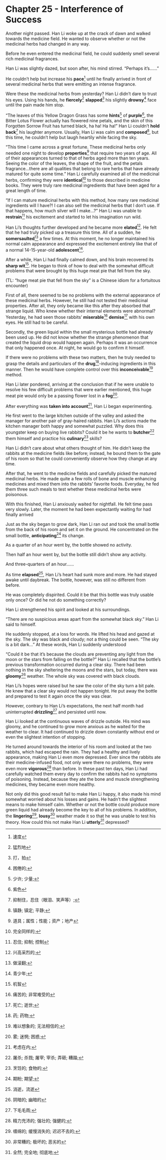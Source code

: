 # Chapter 25 - Interference of Success

Another night passed. Han Li woke up at the crack of  dawn and walked towards the medicine field. He wanted to observe whether or not the medicinal herbs had changed in any way.

Before he even entered the medicinal field, he could suddenly smell several rich medicinal fragrances.

Han Li was slightly dazed, but soon after, his mind stirred. “Perhaps it’s……”

He couldn’t help but increase his **pace**[^1] until he finally arrived in front of several medicinal herbs that were emitting an intense fragrance.

Were these the medicinal herbs from yesterday? Han Li didn’t dare to trust his eyes. Using his hands, he **fiercely**[^2] **slapped**[^3] his slightly **drowsy**[^4] face until the pain made him stop.

“The leaves of this Yellow Dragon Grass has some **hints**[^5] of **purple**[^6], the Bitter Lotus Flower actually has flowered nine petals, and the skin of this Forgotten Sorrow Fruit has turned black, ha ha! Ha ha!” Han Li couldn’t **hold back**[^7] his laughter anymore. Usually, Han Li was calm and **composed**[^8], but this time, he couldn’t help but laugh heartily while facing the sky.

“This time I came across a great fortune. These medicinal herbs only needed one night to develop **properties**[^9] that require two years of age. All of their appearances turned to that of herbs aged more than ten years. Seeing the color of the leaves, the shape of the fruit, and the petals fragrance…there are all qualities that belong to rare herbs that have already matured for quite some time.” Han Li carefully examined all of the medicinal herbs, confirming they were **identical**[^10] to those described in medicine books. They were truly rare medicinal ingredients that have  been aged for a great length of time.

“If I can mature medicinal herbs with this method, how many rare medicinal ingredients will I have?! I can also sell the medicinal herbs that I don’t use. If that happens, how much silver will I make…?” Han Li was unable to **restrain**[^11] his excitement and started to let his imagination run wild.

Han Li’s thoughts further developed and he became more **elated**[^12]. He felt that he had truly picked up a  treasure this time. All of a sudden, he **somersaulted**[^13] a few times. At this moment, he no longer maintained his normal calm appearance and expressed the excitement entirely like that of a normal 14-15-year-old **adolescent**[^14].

After a while, Han Li had finally calmed down, and his brain recovered its **sharp wit**[^15]. He began to think of how to deal with the somewhat difficult problems that were  brought by this huge meat pie that fell from the sky.

(TL: “huge meat pie that fell from the sky” is a Chinese idiom for a fortuitous encounter)

First of all, there seemed to be no problems with the external appearance of these medicinal herbs. However, he still had not tested their medicinal  properties. After all, they only became like this after they absorbed that strange liquid. Who knew whether their internal elements were abnormal? Yesterday, he had seen those rabbits’ **miserable**[^16] **demise**[^17] with his own eyes. He still had to be careful.

Secondly, the green liquid within the small mysterious bottle had already been used up. He did not know whether the strange phenomenon that created the  liquid drop would happen again. Perhaps it was an occurrence that only happened once. At night, he would go to confirm it himself.

If there were no problems with these two matters, then he truly needed to grasp the details and particulars of the **drug**[^18]-inducing ingredients in this manner. Then he would have complete control over this **inconceivable**[^19]  method. 

Han Li later pondered, arriving at the conclusion that if he were unable to resolve his few difficult problems that were earlier mentioned, this huge meat pie would only be a passing flower lost in a **fog**[^20].

After everything was **taken into account**[^21], Han Li began experimenting.

He first went to the large kitchen outside of the valley and asked the manager for another pair of gray-haired rabbits. Han Li’s actions made the kitchen manager both happy and somewhat puzzled. Why does this  youngster keep on buying live rabbits? Could it be he wants to **butcher**[^22] them himself and practice his **culinary**[^23] skills?

Han Li didn’t care about what others thought of him. He didn’t keep the rabbits at the medicine fields like before; instead, he bound them to the gate of his room so that he could conveniently observe how they change at any time.

After that, he went to the medicine fields and carefully picked the matured medicinal herbs. He made quite a few rolls of bone and muscle enhancing medicines and mixed them into the rabbits’ favorite foods. Everyday, he fed them three such meals to test whether these medicinal herbs were poisonous.

With this finished, Han Li anxiously waited for nightfall. He felt time pass very slowly. Later, the moment he had been expectantly waiting for had finally arrived

Just as the sky began to grow dark, Han Li ran out and took the small bottle from the back of his room and set it on the ground. He concentrated on the small bottle,  **anticipating**[^24] its change.

As a quarter of an hour went by, the bottle showed no activity.

Then half an hour went by, but the bottle still didn’t show any activity.

And three-quarters of an hour……

As time **elapsed**[^25], Han Li’s heart had sunk more and more. He had stayed awake until daybreak. The bottle, however, was still no different from before.

He was completely dispirited. Could it be that this bottle was truly usable only once? Or did he not do something correctly?

Han Li strengthened his spirit and looked at his surroundings.

“There are no suspicious areas apart from the somewhat black sky.” Han Li said to himself.

He suddenly stopped, at a loss for words. He lifted his head and gazed at  the sky. The sky was black and cloudy; not a thing could be seen. “The sky is a bit dark…” At these words, Han Li suddenly understood

“Could it be that it’s because the clouds are preventing any light from the moon or the stars from falling on the bottle?” Han Li recalled that the bottle’s previous transformation occurred during a clear sky. There had  been nothing in the sky sheltering the moons and the stars, but today, there was **gloomy**[^26] weather. The whole sky was covered with black clouds.

Han Li’s hopes were raised but he saw the color of the sky turn a bit pale. He knew that a clear sky would not happen tonight. He put away the bottle and prepared to test it again once the sky was clear.

However, contrary to Han Li’s expectations, the next half month had uninterrupted **drizzling**[^27] and persisted until now.

Han Li looked at the continuous waves of drizzle outside. His mind was gloomy, and he continued to grow more anxious as he waited for the weather to clear. It had continued to drizzle down constantly without end or even the slightest intention of stopping.

He turned around towards the interior of his room and looked at the two rabbits, which had escaped the rain. They had a healthy and lively appearance, making Han Li even more depressed. Ever since the rabbits ate their medicine-infused food, not only were there no problems, they were even more **vigorous**[^28] than before. In these past ten days, Han Li had carefully watched them every day to confirm the rabbits had no symptoms of poisoning. Instead, because they ate the bone and muscle strengthening medicines, they became even more healthy.

Not only did this good result fail to make Han Li happy, it also made his mind somewhat worried about his losses and gains. He hadn’t the slightest means to make himself calm. Whether or not the bottle could produce more green liquid had already become the key to all of his problems. In addition, the **lingering**[^29], **lousy**[^30] weather made it so that he  was unable to test his theory. How could this not make Han Li **utterly**[^31] depressed?

[^1]: 速度
[^2]: 猛烈地
[^3]: 打，拍
[^4]: 困倦的;
[^5]: 少许; 少量; 
[^6]: 紫色
[^7]: 抑制住，忍住（眼泪、笑声等）; 
[^8]: 镇静; 镇定; 平静; 
[^9]: 道具；属性；性能；资产；地产
[^10]: 完全同样的;
[^11]: 忍住; 抑制; 控制
[^12]: 兴高采烈的;
[^13]: 做滚翻; 
[^14]: 青少年; 
[^15]: 机智
[^16]: 痛苦的; 非常难受的
[^17]: 死亡; 逝世;
[^18]: 药; 药物; 
[^19]: 难以想象的; 无法相信的; 
[^20]: 雾; 迷惘; 困惑;
[^21]: 考虑在内; 
[^22]: 屠杀; 杀戮; 屠宰; 宰杀; 弄砸; 糟蹋; 
[^23]: 烹饪的; 食物的; 
[^24]: 期盼; 期望; 
[^25]: 消逝，流逝
[^26]: 阴暗的; 幽暗的
[^27]: 下毛毛雨; 
[^28]: 精力充沛的; 强壮的; 强健的; 
[^29]: 缠绵的; 缓慢消失的; 迟迟不去的; 
[^30]: 非常糟的; 极坏的; 恶劣的
[^31]: 全然; 完全地; 彻底地; 
